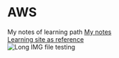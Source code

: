 # AWS  
My notes of learning path
[My notes](https://docs.google.com/document/d/19NS8rZcNoGq488RCOC3BJlGA6Ve4c5gJpj0Tklm-D5A/edit?usp=sharing "Title")  
[Learning site as reference](https://www.youtube.com/watch?v=_xXw2JBVXWg "Title")  
![Long IMG file testing](https://photos.google.com/u/1/share/AF1QipOx6MsM11Rqyor0RoNxKuvmPREOev8IAbg9Tdx_vV7Z-8QzQn2vA99GF1v4vUHfXw?key=SlRqejBxbUZ1ZWlnWXQ0X2t4UGx0QlpQWXAtanhB)


